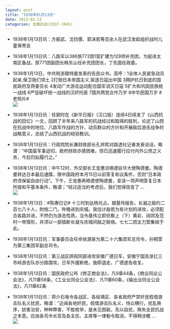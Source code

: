 ```yaml
---
layout: post
title: "1938年01月13日"
date: 2013-01-13
categories: 全面抗战(1937-1945)
---
```


<meta name="referrer" content="no-referrer" />

- 1938年1月13日讯：方振武、沈钧儒、郭沫若等百余人在武汉发起组织战时儿童保育会 

- 1938年1月13日讯：八路军以386旅772团1营扩建为129师补充团，为挺进太南区备战，原771团副团长韩东山任补充团团长，丁先国任政委。 

- 1938年1月13日，中共皖浙赣特委发表的告民众书。高呼：1全体人民紧急动员起来,保卫我们领土 2打倒日本帝国主义,驱逐日寇出中国 3拥护抗日到底的国民政府及蒋委员长 4发动广大游击运动配合国军消灭日寇 5扩大和巩固民族统一战线 6严惩破坏统一战线的汉奸托匪 7国共两党合作万岁 8中华民国万岁 #老照片# <br/><img src="https://ww4.sinaimg.cn/large/aca367d8jw1e0rzvp7xjuj.jpg" />

- 1938年1月13日讯：任弼时在《新华日报》（汉口版）连续4日续发了《山西抗战的回忆》一文，回顾了半年来八路军的抗战经过和取得的胜利，论述了山西在抗战中的地位、八路军作战的方针、动员群众的方针和开展敌后游击战争的战略意义，总结了山西抗战的经验教训。 

- 1938年1月13日讯：行政院院长兼财政部长孔祥熙对路透社记者发表谈话，略谓：“中国虽军事迫切，政府财政亦感困难，但已迅速履行应付内外公债之义务，今后仍拟履行之。” 

- 1938年1月13日讯：中午12时，外交部长王宠惠访晤德驻华大使陶德曼。陶德曼转达日本最后通牒，限中国政府本月15日以前答复和议条件，否则“日本政府须保留自由行动”。下午，王宠惠再晤德使陶德曼，宣读一项声明答复日本所提和平基本条件，略谓；“经过适当的考虑后，我们觉得改变了 ...  <br/><img src="https://ww4.sinaimg.cn/large/aca367d8jw1e0rsynskvej.jpg" />

- 1938年1月13日：#陈赓日记# 十三时到达杨光占。据基伟报告，长凝之敌约二百七八十人，附炮二门，昨晚进到庆城。我估计敌若为有计划的进攻，必须配合各路并进，不然仍为游击性质。当令基伟立即侦察上（下）黄彩、阔郊及范村一带情形，并须以一部插断长凝与庆城间敌之联络。七七二团主力暂集结于此。 

- 1938年1月13日讯：军事委员会任命徐源泉为第二十六集团军总司令，孙桐萱为第三集团军副总司令。 

- 1938年1月13日讯：第三战区顾祝同部进攻安徽广德日军，安徽宁国及浙扛三市岭游击队亦分路围攻，日军外援断绝，施即退走，广德遂告收复。 

- 1938年1月13日讯：国民政府公布《修正商会法》，凡9章44条，《商业同业公会法》，凡11章59条，《工业业同业公会法》．凡11章60条，《输出业同业公会法》，凡11章62条 

- 1938年1月13日讯：蒋介石电令各战区、各绥靖区、各省政府严禁奸民假借游击队名义扰民，略谓：“近闻各地奸民，假借游击队名义，恃众横行，扰乱秩序，妨害治安，种种弊害，不胜枚举，是未见困敌，先以自扰，殊失全民抗战之本意。应由各司令长官及各主任、主席等一律勒令取消，不得稍涉瞻 ...  <br/><img src="https://ww3.sinaimg.cn/large/aca367d8jw1e0rk9yf8ucj.jpg" />

